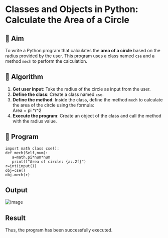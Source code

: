 # Classes and Objects in Python: Calculate the Area of a Circle

## 🎯 Aim
To write a Python program that calculates the **area of a circle** based on the radius provided by the user. This program uses a class named `cse` and a method `mech` to perform the calculation.

## 🧠 Algorithm
1. **Get user input**: Take the radius of the circle as input from the user.
2. **Define the class**: Create a class named `cse`.
3. **Define the method**: Inside the class, define the method `mech` to calculate the area of the circle using the formula:  
   Area = pi *r^2 
4. **Execute the program**: Create an object of the class and call the method with the radius value.

## 🧾 Program
```
import math class cse(): 
def mech(Self,num): 
   a=math.pi*num*num
   print(f"Area of circle: {a:.2f}") 
r=int(input())
obj=cse()
obj.mech(r) 
```

## Output
![image](https://github.com/user-attachments/assets/c4983bc1-3703-4da4-b4cb-4c8dccf2035f)

## Result
Thus, the program has been successfully executed.
